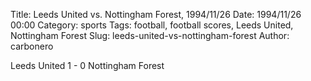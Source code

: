 Title: Leeds United vs. Nottingham Forest, 1994/11/26
Date: 1994/11/26 00:00
Category: sports
Tags: football, football scores, Leeds United, Nottingham Forest
Slug: leeds-united-vs-nottingham-forest
Author: carbonero


Leeds United 1 - 0 Nottingham Forest
